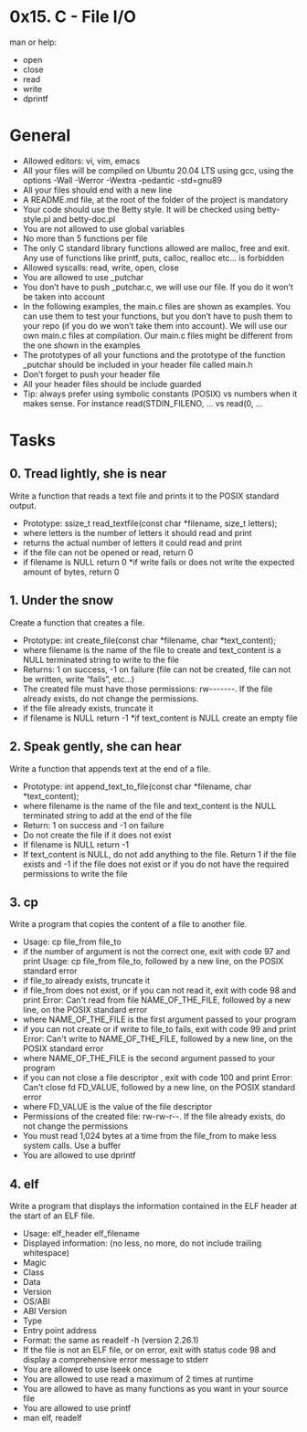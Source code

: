 # 0x15. C - File I/O

man or help:

* open
* close
* read
* write
* dprintf

# General
* Allowed editors: vi, vim, emacs
* All your files will be compiled on Ubuntu 20.04 LTS using gcc, using the options -Wall -Werror -Wextra -pedantic -std=gnu89
* All your files should end with a new line
* A README.md file, at the root of the folder of the project is mandatory
* Your code should use the Betty style. It will be checked using betty-style.pl and betty-doc.pl
* You are not allowed to use global variables
* No more than 5 functions per file
* The only C standard library functions allowed are malloc, free and exit. Any use of functions like printf, puts, calloc, realloc etc… is forbidden
* Allowed syscalls: read, write, open, close
* You are allowed to use _putchar
* You don’t have to push _putchar.c, we will use our file. If you do it won’t be taken into account
* In the following examples, the main.c files are shown as examples. You can use them to test your functions, but you don’t have to push them to your repo (if you do we won’t take them into account). We will use our own main.c files at compilation. Our main.c files might be different from the one shown in the examples
* The prototypes of all your functions and the prototype of the function _putchar should be included in your header file called main.h
* Don’t forget to push your header file
* All your header files should be include guarded
* Tip: always prefer using symbolic constants (POSIX) vs numbers when it makes sense. For instance read(STDIN_FILENO, ... vs read(0, ...

# Tasks

## 0. Tread lightly, she is near

Write a function that reads a text file and prints it to the POSIX standard output.

* Prototype: ssize_t read_textfile(const char *filename, size_t letters);
* where letters is the number of letters it should read and print
* returns the actual number of letters it could read and print
* if the file can not be opened or read, return 0
* if filename is NULL return 0
*if write fails or does not write the expected amount of bytes, return 0

## 1. Under the snow

Create a function that creates a file.

* Prototype: int create_file(const char *filename, char *text_content);
* where filename is the name of the file to create and text_content is a NULL terminated string to write to the file
* Returns: 1 on success, -1 on failure (file can not be created, file can not be written, write “fails”, etc…)
* The created file must have those permissions: rw-------. If the file already exists, do not change the permissions.
* if the file already exists, truncate it
* if filename is NULL return -1
*if text_content is NULL create an empty file

## 2. Speak gently, she can hear

Write a function that appends text at the end of a file.

* Prototype: int append_text_to_file(const char *filename, char *text_content);
* where filename is the name of the file and text_content is the NULL terminated string to add at the end of the file
* Return: 1 on success and -1 on failure
* Do not create the file if it does not exist
* If filename is NULL return -1
* If text_content is NULL, do not add anything to the file. Return 1 if the file exists and -1 if the file does not exist or if you do not have the required permissions to write the file

## 3. cp

Write a program that copies the content of a file to another file.

* Usage: cp file_from file_to
* if the number of argument is not the correct one, exit with code 97 and print Usage: cp file_from file_to, followed by a new line, on the POSIX standard error
* if file_to already exists, truncate it
* if file_from does not exist, or if you can not read it, exit with code 98 and print Error: Can't read from file NAME_OF_THE_FILE, followed by a new line, on the POSIX standard error
* where NAME_OF_THE_FILE is the first argument passed to your program
* if you can not create or if write to file_to fails, exit with code 99 and print Error: Can't write to NAME_OF_THE_FILE, followed by a new line, on the POSIX standard error
* where NAME_OF_THE_FILE is the second argument passed to your program
* if you can not close a file descriptor , exit with code 100 and print Error: Can't close fd FD_VALUE, followed by a new line, on the POSIX standard error
* where FD_VALUE is the value of the file descriptor
* Permissions of the created file: rw-rw-r--. If the file already exists, do not change the permissions
* You must read 1,024 bytes at a time from the file_from to make less system calls. Use a buffer
* You are allowed to use dprintf

## 4. elf
Write a program that displays the information contained in the ELF header at the start of an ELF file.

* Usage: elf_header elf_filename
* Displayed information: (no less, no more, do not include trailing whitespace)
* Magic
* Class
* Data
* Version
* OS/ABI
* ABI Version
* Type
* Entry point address
* Format: the same as readelf -h (version 2.26.1)
* If the file is not an ELF file, or on error, exit with status code 98 and display a comprehensive error message to stderr
* You are allowed to use lseek once
* You are allowed to use read a maximum of 2 times at runtime
* You are allowed to have as many functions as you want in your source file
* You are allowed to use printf
* man elf, readelf 


